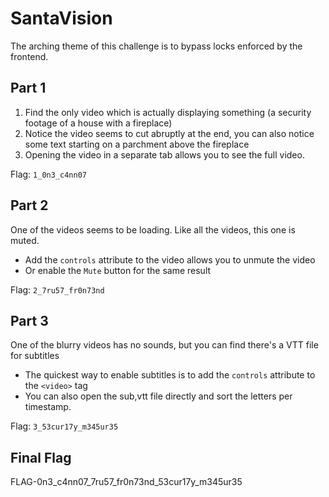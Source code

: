 # SantaVision

The arching theme of this challenge is to bypass locks enforced by the frontend.

## Part 1

1. Find the only video which is actually displaying something (a security footage of a house with a fireplace)
2. Notice the video seems to cut abruptly at the end, you can also notice some text starting on a parchment above the fireplace
3. Opening the video in a separate tab allows you to see the full video. 

Flag: `1_0n3_c4nn07`

## Part 2

One of the videos seems to be loading. Like all the videos, this one is muted.

- Add the `controls` attribute to the video allows you to unmute the video
- Or enable the `Mute` button for the same result
  
Flag: `2_7ru57_fr0n73nd`

## Part 3

One of the blurry videos has no sounds, but you can find there's a VTT file for subtitles 

- The quickest way to enable subtitles is to add the `controls` attribute to the `<video>` tag
- You can also open the sub,vtt file directly and sort the letters per timestamp.

Flag: `3_53cur17y_m345ur35`

## Final Flag
FLAG-0n3_c4nn07_7ru57_fr0n73nd_53cur17y_m345ur35
